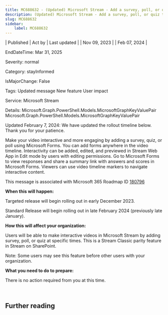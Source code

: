 ```yaml
---
title: MC688632 - (Updated) Microsoft Stream - Add a survey, poll, or quiz to a video at specific times
description: (Updated) Microsoft Stream - Add a survey, poll, or quiz to a video at specific times
slug: MC688632
sidebar:
    label: MC688632
---
```


| Published | Act by | Last updated |
| Nov 09, 2023 |  | Feb 07, 2024 |

EndDateTime: Mar 31, 2025

Severity: normal

Category: stayInformed

IsMajorChange: False

Tags: Updated message New feature User impact

Service: Microsoft Stream

Details: Microsoft.Graph.PowerShell.Models.MicrosoftGraphKeyValuePair Microsoft.Graph.PowerShell.Models.MicrosoftGraphKeyValuePair

<p style="">Updated February 7, 2024: We have updated the rollout timeline below. Thank you for your patience.</p><p style="">Make your video interactive and more engaging by adding a survey, quiz, or poll using Microsoft Forms. You can add forms anywhere in the video timeline. Interactivity can be added, edited, and previewed in Stream Web App in Edit mode by users with editing permissions. Go to Microsoft Forms to view responses and share a summary link with answers and scores in Microsoft Forms. Viewers can use video timeline markers to navigate interactive content.<br></p>
<p>This message is associated with Microsoft 365 Roadmap ID <a href="https://www.microsoft.com/microsoft-365/roadmap?filters=&amp;searchterms=180796" target="_blank">180796</a></p>
<p><b>When this will happen:</b></p>

<p>Targeted release will begin rolling out in early December 2023.</p><p>Standard Release will begin rolling out in late February 2024 (previously late January).</p>

<p><b>How this will affect your organization:</b></p>

<p>Users will be able to make interactive videos in Microsoft Stream by adding survey, poll, or quiz at specific times. This is a Stream Classic parity feature in Stream on SharePoint.
</p><p>Note: Some users may see this feature before other users with your organization.</p>
<p><b>What you need to do to prepare:</b></p>
<p>There is no action required from you at this time.</p>
<p><br></p>

## Further reading
